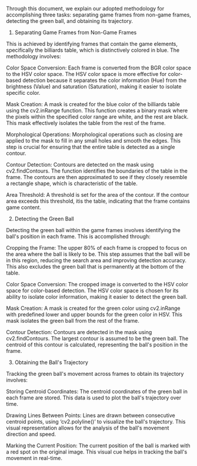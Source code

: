 Through this document, we explain our adopted methodology for accomplishing three tasks: separating game frames from non-game frames, detecting the green ball, and obtaining its trajectory. 

1.	Separating Game Frames from Non-Game Frames

This is achieved by identifying frames that contain the game elements, specifically the billiards table, which is distinctively colored in blue. The methodology involves:

Color Space Conversion: Each frame is converted from the BGR color space to the HSV color space. The HSV color space is more effective for color-based detection because it separates the color information (Hue) from the brightness (Value) and saturation (Saturation), making it easier to isolate specific color.

Mask Creation: A mask is created for the blue color of the billiards table using the cv2.inRange function. This function creates a binary mask where the pixels within the specified color range are white, and the rest are black. This mask effectively isolates the table from the rest of the frame.

Morphological Operations: Morphological operations such as closing are applied to the mask to fill in any small holes and smooth the edges. This step is crucial for ensuring that the entire table is detected as a single contour.

Contour Detection: Contours are detected on the mask using cv2.findContours. The function identifies the boundaries of the table in the frame. The contours are then approximated to see if they closely resemble a rectangle shape, which is characteristic of the table.

Area Threshold: A threshold is set for the area of the contour. If the contour area exceeds this threshold, itis the table, indicating that the frame contains game content.


2.	Detecting the Green Ball

Detecting the green ball within the game frames involves identifying the ball's position in each frame. This is accomplished through:

Cropping the Frame: The upper 80% of each frame is cropped to focus on the area where the ball is likely to be. This step assumes that the ball will be in this region, reducing the search area and improving detection accuracy. This also excludes the green ball that is permanently at the bottom of the table.

Color Space Conversion: The cropped image is converted to the HSV color space for color-based detection. The HSV color space is chosen for its ability to isolate color information, making it easier to detect the green ball.

Mask Creation: A mask is created for the green color using cv2.inRange with predefined lower and upper bounds for the green color in HSV. This mask isolates the green ball from the rest of the frame.

Contour Detection: Contours are detected in the mask using cv2.findContours. The largest contour is assumed to be the green ball. The centroid of this contour is calculated, representing the ball's position in the frame.


3.	Obtaining the Ball's Trajectory

Tracking the green ball's movement across frames to obtain its trajectory involves:

Storing Centroid Coordinates: The centroid coordinates of the green ball in each frame are stored. This data is used to plot the ball's trajectory over time.

Drawing Lines Between Points: Lines are drawn between consecutive centroid points, using ‘cv2.polyline()’ to visualize the ball's trajectory. This visual representation allows for the analysis of the ball's movement direction and speed.

Marking the Current Position: The current position of the ball is marked with a red spot on the original image. This visual cue helps in tracking the ball's movement in real-time.
